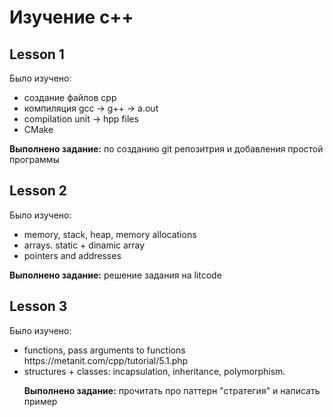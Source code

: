 <h1> Изучение c++ </h1>
<h2>Lesson 1</h2>

Было изучено:
<ul>
<li>
      создание файлов cpp  
</li>
<li>
        компиляция gcc -> g++ -> a.out
</li>
<li>
        compilation unit -> hpp files
</li>
<li>
        CMake
</li>
        
</ul>



<b>Выполнено задание:</b> по созданию git репозитрия и добавления простой программы

<h2>Lesson 2</h2>
Было изучено:
<ul>
<li>
      memory, stack, heap, memory allocations
</li>
<li>
       arrays. static + dinamic array
</li>
<li>
        pointers and addresses
</li>        
</ul>
<b>Выполнено задание:</b> решение задания на litcode
<h2>Lesson 3</h2>
Было изучено:

<ul>
<li>
      functions, pass arguments to functions https://metanit.com/cpp/tutorial/5.1.php
</li>
<li>
       structures + classes: incapsulation, inheritance, polymorphism.
</li>
        
<b>Выполнено задание:</b> прочитать про паттерн "стратегия" и написать пример





